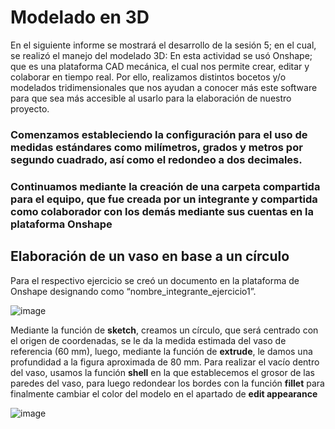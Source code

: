 # Modelado en 3D

En el siguiente informe se mostrará el desarrollo de la sesión 5; en el cual, se realizó el manejo del modelado 3D:
En esta actividad se usó Onshape; que es una plataforma CAD mecánica, el cual nos permite crear, editar y colaborar en tiempo real. Por ello, realizamos distintos bocetos y/o modelados tridimensionales que nos ayudan a conocer más este software para que sea más accesible al usarlo para la elaboración de nuestro proyecto.

### Comenzamos estableciendo la configuración para el uso de medidas estándares como milímetros, grados y metros por segundo cuadrado, así como el redondeo a dos decimales.
### Continuamos mediante la creación de una carpeta compartida para el equipo, que fue creada por un integrante y compartida como colaborador con los demás mediante sus cuentas en la plataforma Onshape

## Elaboración de un vaso en base a un círculo

Para el respectivo ejercicio se creó un documento en la plataforma de Onshape designando como “nombre_integrante_ejercicio1”.

![image](https://github.com/Jordan300105/FUNDAMENTOS-DE-DISE-O/assets/150297452/792066a5-e5c8-4d6f-9ac6-650e50ed5f69)


Mediante la función de **sketch**, creamos un círculo, que será centrado con el origen de coordenadas, se le da la medida estimada del vaso de referencia (60 mm), luego, mediante la función de **extrude**, le damos una profundidad a la figura aproximada de 80 mm. Para realizar el vacío dentro del vaso, usamos la función **shell** en la que establecemos el grosor de las paredes del vaso, para luego redondear los bordes con la función **fillet** para finalmente cambiar el color del modelo en el apartado de **edit appearance**

![image](https://github.com/Jordan300105/FUNDAMENTOS-DE-DISE-O/assets/150297452/7b83f447-8732-452a-ae7b-9194b3a4bfde)

